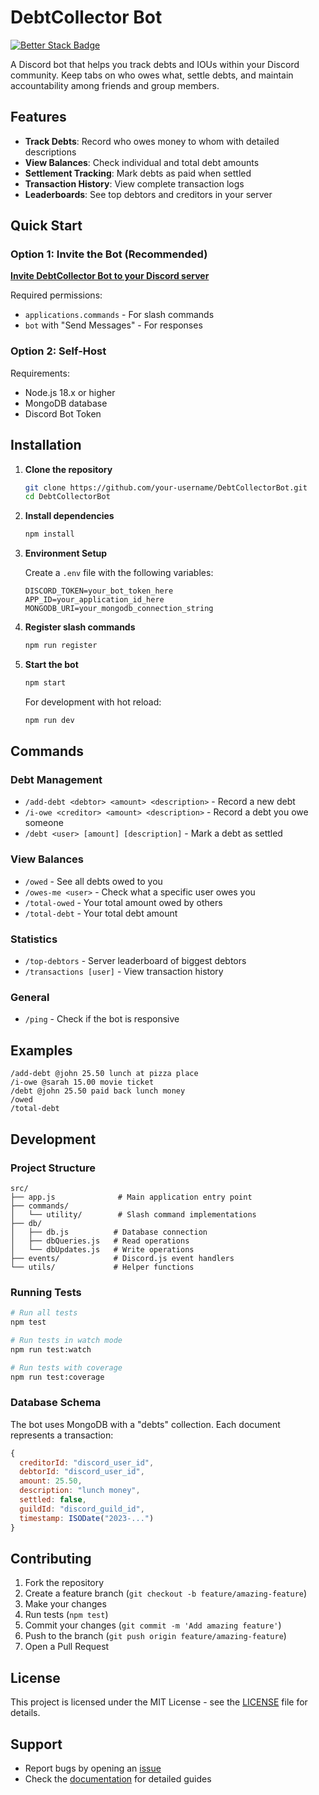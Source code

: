 # DebtCollector Bot

[![Better Stack Badge](https://uptime.betterstack.com/status-badges/v1/monitor/212yh.svg)](https://uptime.betterstack.com/?utm_source=status_badge)

A Discord bot that helps you track debts and IOUs within your Discord community. Keep tabs on who owes what, settle debts, and maintain accountability among friends and group members.

## Features

- **Track Debts**: Record who owes money to whom with detailed descriptions
- **View Balances**: Check individual and total debt amounts
- **Settlement Tracking**: Mark debts as paid when settled
- **Transaction History**: View complete transaction logs
- **Leaderboards**: See top debtors and creditors in your server

## Quick Start

### Option 1: Invite the Bot (Recommended)

[**Invite DebtCollector Bot to your Discord server**](https://discord.com/oauth2/authorize?client_id=1389366055314522182)

Required permissions:
- `applications.commands` - For slash commands
- `bot` with "Send Messages" - For responses

### Option 2: Self-Host

Requirements:
- Node.js 18.x or higher
- MongoDB database
- Discord Bot Token

## Installation

1. **Clone the repository**
   ```bash
   git clone https://github.com/your-username/DebtCollectorBot.git
   cd DebtCollectorBot
   ```

2. **Install dependencies**
   ```bash
   npm install
   ```

3. **Environment Setup**
   
   Create a `.env` file with the following variables:
   ```env
   DISCORD_TOKEN=your_bot_token_here
   APP_ID=your_application_id_here
   MONGODB_URI=your_mongodb_connection_string
   ```

4. **Register slash commands**
   ```bash
   npm run register
   ```

5. **Start the bot**
   ```bash
   npm start
   ```

   For development with hot reload:
   ```bash
   npm run dev
   ```

## Commands

### Debt Management
- `/add-debt <debtor> <amount> <description>` - Record a new debt
- `/i-owe <creditor> <amount> <description>` - Record a debt you owe someone
- `/debt <user> [amount] [description]` - Mark a debt as settled

### View Balances
- `/owed` - See all debts owed to you
- `/owes-me <user>` - Check what a specific user owes you
- `/total-owed` - Your total amount owed by others
- `/total-debt` - Your total debt amount

### Statistics
- `/top-debtors` - Server leaderboard of biggest debtors
- `/transactions [user]` - View transaction history

### General
- `/ping` - Check if the bot is responsive

## Examples

```
/add-debt @john 25.50 lunch at pizza place
/i-owe @sarah 15.00 movie ticket
/debt @john 25.50 paid back lunch money
/owed
/total-debt
```

## Development

### Project Structure
```
src/
├── app.js              # Main application entry point
├── commands/
│   └── utility/        # Slash command implementations
├── db/
│   ├── db.js          # Database connection
│   ├── dbQueries.js   # Read operations
│   └── dbUpdates.js   # Write operations
├── events/            # Discord.js event handlers
└── utils/             # Helper functions
```

### Running Tests
```bash
# Run all tests
npm test

# Run tests in watch mode
npm run test:watch

# Run tests with coverage
npm run test:coverage
```

### Database Schema

The bot uses MongoDB with a "debts" collection. Each document represents a transaction:

```javascript
{
  creditorId: "discord_user_id",
  debtorId: "discord_user_id", 
  amount: 25.50,
  description: "lunch money",
  settled: false,
  guildId: "discord_guild_id",
  timestamp: ISODate("2023-...")
}
```

## Contributing

1. Fork the repository
2. Create a feature branch (`git checkout -b feature/amazing-feature`)
3. Make your changes
4. Run tests (`npm test`)
5. Commit your changes (`git commit -m 'Add amazing feature'`)
6. Push to the branch (`git push origin feature/amazing-feature`)
7. Open a Pull Request

## License

This project is licensed under the MIT License - see the [LICENSE](LICENSE) file for details.

## Support

- Report bugs by opening an [issue](https://github.com/your-username/DebtCollectorBot/issues)
- Check the [documentation](https://github.com/your-username/DebtCollectorBot/wiki) for detailed guides
